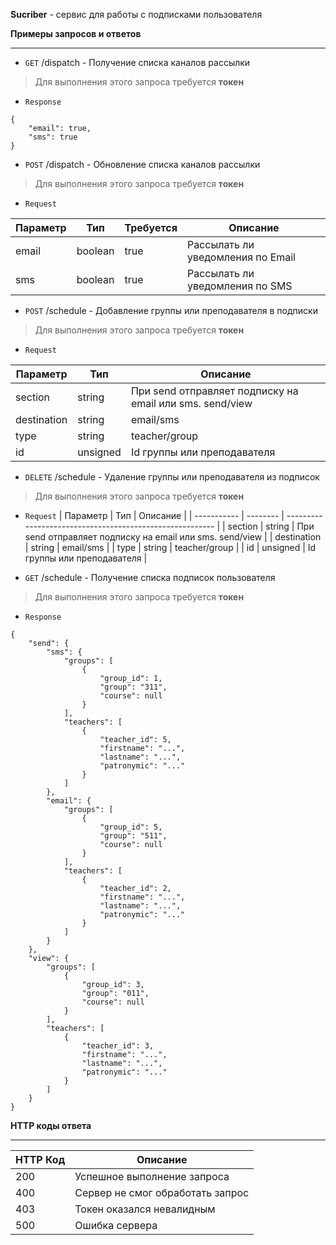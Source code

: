 **Sucriber** - сервис для работы с подписками пользователя

**Примеры запросов и ответов**

----------
- `GET` /dispatch - Получение списка каналов рассылки
>Для выполнения этого запроса требуется **токен**

- `Response`
```
{
	"email": true,
	"sms": true
}
```

- `POST` /dispatch - Обновление списка каналов рассылки
>Для выполнения этого запроса требуется **токен**

- `Request`

| Параметр | Тип     | Требуется | Описание                          |
| -------- | ------- | --------- | --------------------------------- |
| email    | boolean | true      | Рассылать ли уведомления по Email |
| sms      | boolean | true      | Рассылать ли уведомления по SMS   |


- `POST` /schedule - Добавление группы или преподавателя в подписки
>Для выполнения этого запроса требуется **токен**

- `Request`

| Параметр    | Тип      | Описание                                                 |
| ----------- | -------- | -------------------------------------------------------- |
| section     | string   | При send отправляет подписку на email или sms. send/view |
| destination | string   | email/sms                                                |
| type        | string   | teacher/group                                            |
| id          | unsigned | Id группы или преподавателя                              |

- `DELETE` /schedule - Удаление группы или преподавателя из подписок
>Для выполнения этого запроса требуется **токен**

- `Request`
| Параметр    | Тип      | Описание                                                 |
| ----------- | -------- | -------------------------------------------------------- |
| section     | string   | При send отправляет подписку на email или sms. send/view |
| destination | string   | email/sms                                                |
| type        | string   | teacher/group                                            |
| id          | unsigned | Id группы или преподавателя                              |


- `GET` /schedule - Получение списка подписок пользователя
>Для выполнения этого запроса требуется **токен**

- `Response`
```
{
    "send": {
        "sms": {
            "groups": [
                {
                    "group_id": 1,
                    "group": "311",
                    "course": null
                }
            ],
            "teachers": [
                {
                    "teacher_id": 5,
                    "firstname": "...",
                    "lastname": "...",
                    "patronymic": "..."
                }
            ]
        },
        "email": {
            "groups": [
                {
                    "group_id": 5,
                    "group": "511",
                    "course": null
                }
            ],
            "teachers": [
                {
                    "teacher_id": 2,
                    "firstname": "...",
                    "lastname": "...",
                    "patronymic": "..."
                }
            ]
        }
    },
    "view": {
        "groups": [
            {
                "group_id": 3,
                "group": "011",
                "course": null
            }
        ],
        "teachers": [
            {
                "teacher_id": 3,
                "firstname": "...",
                "lastname": "...",
                "patronymic": "..."
            }
        ]
    }
}
```

**HTTP коды ответа**

----------
| HTTP Код | Описание                         |
| -------- | -------------------------------- |
| 200      | Успешное выполнение запроса      |
| 400      | Сервер не смог обработать запрос |
| 403      | Токен оказался невалидным        |
| 500      | Ошибка сервера                   |